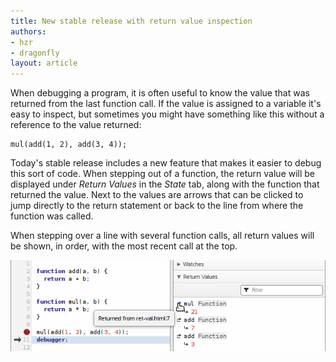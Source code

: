 ```yaml
---
title: New stable release with return value inspection
authors:
- hzr
- dragonfly
layout: article
---
```

<p>When debugging a program, it is often useful to know the value that was returned from the last function call. If the value is assigned to a variable it&#39;s easy to inspect, but sometimes you might have something like this without a reference to the value returned:</p>
<p><pre><code>mul(add(1, 2), add(3, 4));</code></pre></p>
<p>Today&#39;s stable release includes a new feature that makes it easier to debug this sort of code. When stepping out of a function, the return value will be displayed under <em>Return Values</em> in the <em>State</em> tab, along with the function that returned the value. Next to the values are arrows that can be clicked to jump directly to the return statement or back to the line from where the function was called.</p>
<p>When stepping over a line with several function calls, all return values will be shown, in order, with the most recent call at the top.</p>
<p><img src="/blog/new-stable-release-with-return-value-inspection/return-values.png" alt="The new return values section, listing a series of function return values" /></p>

